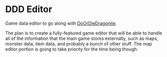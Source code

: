 # DDD Editor
Game data editor to go along with [DoOrDieDragonite](https://github.com/DragoniteSpam/PokemonDoOrDie).

The plan is to create a fully-featured game editor that will be able to handle all of the information that the main game stores externally, such as maps, monster data, item data, and probably a bunch of other stuff. The map editor portion is going to take priority for the time being though.